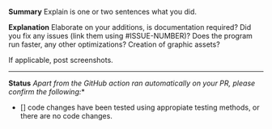 **Summary**
Explain is one or two sentences what you did.

**Explanation**
Elaborate on your additions, is documentation required? Did you fix any issues (link them using #ISSUE-NUMBER)?
Does the program run faster, any other optimizations? Creation of graphic assets?

If applicable, post screenshots.

---
**Status**
*Apart from the GitHub action ran automatically on your PR, please confirm the following:**

- [] code changes have been tested using appropiate testing methods, or there are no code changes.